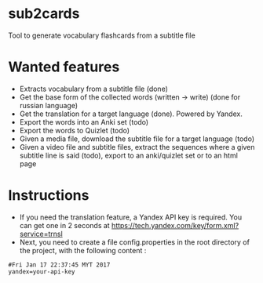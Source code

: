 # sub2cards
Tool to generate vocabulary flashcards from a subtitle file

# Wanted features
* Extracts vocabulary from a subtitle file (done)
* Get the base form of the collected words (written -> write) (done for russian language)
* Get the translation for a target language (done). Powered by Yandex.
* Export the words into an Anki set (todo)
* Export the words to Quizlet (todo)
* Given a media file, download the subtitle file for a target language (todo)
* Given a video file and subtitle files, extract the sequences where a given subtitle line is said (todo), export to an anki/quizlet set or to an html page


# Instructions
* If you need the translation feature, a Yandex API key is required. You can get one in 2 seconds at https://tech.yandex.com/key/form.xml?service=trnsl
* Next, you need to create a file config.properties in the root directory of the project, with the following content :

```
#Fri Jan 17 22:37:45 MYT 2017
yandex=your-api-key
```
